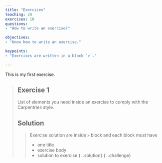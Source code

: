 ```yaml
---
title: "Exercises"
teaching: 20
exercises: 10
questions:
- "How to write an exercise?"

objectives:
- "Know how to write an exercise."

keypoints:
- "Exercises are written in a block `>`."

---
```



This is my first exercise.

> ## Exercise 1
> 
> List of elements you need inside an exercise
> to comply with the Carpentries style.
> ## Solution
> >
> > Exercise solution are inside `>` block and each block must have 
> >
> > - one title
> > - exercise body
> > - solution to exercise
> {: .solution}
{: .challenge}
